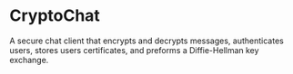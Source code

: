 # CryptoChat

A secure chat client that encrypts and decrypts messages, authenticates users, stores users certificates, and preforms a Diffie-Hellman key exchange.
